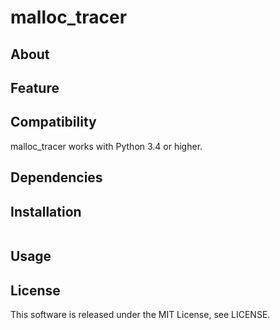 
malloc_tracer
=============

## About

## Feature

## Compatibility
malloc_tracer works with Python 3.4 or higher.

## Dependencies

## Installation
```
```

## Usage

## License
This software is released under the MIT License, see LICENSE.
